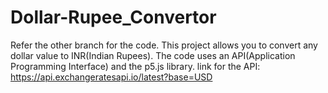 # Dollar-Rupee_Convertor
Refer the other branch for the code.
This project allows you to convert any dollar value to INR(Indian Rupees).
The code uses an API(Application Programming Interface) and the p5.js library.
link for the API: https://api.exchangeratesapi.io/latest?base=USD
